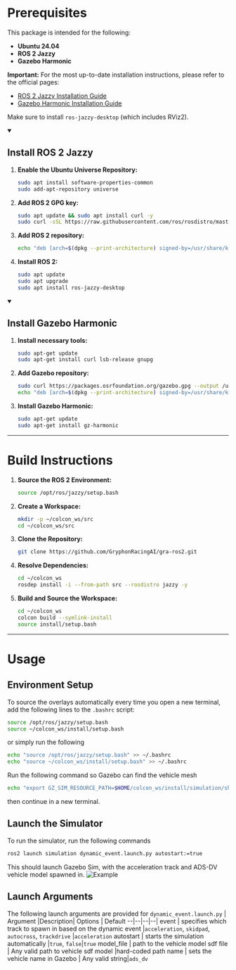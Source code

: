 # Prerequisites
This package is intended for the following:

- **Ubuntu 24.04**
- **ROS 2 Jazzy**
- **Gazebo Harmonic**


**Important:** For the most up-to-date installation instructions, please refer to the official pages:  
- [ROS 2 Jazzy Installation Guide](https://docs.ros.org/en/jazzy/Installation.html)  
- [Gazebo Harmonic Installation Guide](https://gazebosim.org/docs/harmonic/install_ubuntu/)

Make sure to install `ros-jazzy-desktop` (which includes RViz2).

<details open>
  <summary><h2>Install ROS 2 Jazzy</h2></summary>

  1. **Enable the Ubuntu Universe Repository:**
  
      ```bash
      sudo apt install software-properties-common
      sudo add-apt-repository universe
      ```

  2. **Add ROS 2 GPG key:**

      ```bash
      sudo apt update && sudo apt install curl -y
      sudo curl -sSL https://raw.githubusercontent.com/ros/rosdistro/master/ros.key -o /usr/share/keyrings/ros-archive-keyring.gpg
      ```

  3. **Add ROS 2 repository:**

      ```bash
      echo "deb [arch=$(dpkg --print-architecture) signed-by=/usr/share/keyrings/ros-archive-keyring.gpg] http://packages.ros.org/ros2/ubuntu $(. /etc/os-release && echo $UBUNTU_CODENAME) main" | sudo tee /etc/apt/sources.list.d/ros2.list > /dev/null
      ```

  4. **Install ROS 2:**

      ```bash
      sudo apt update
      sudo apt upgrade
      sudo apt install ros-jazzy-desktop
      ```

</details>
<details open>
  <summary><h2>Install Gazebo Harmonic</h2></summary>

  1. **Install necessary tools:**

      ```bash
      sudo apt-get update
      sudo apt-get install curl lsb-release gnupg
      ```
  2. **Add Gazebo repository:**

      ```bash
      sudo curl https://packages.osrfoundation.org/gazebo.gpg --output /usr/share/keyrings/pkgs-osrf-archive-keyring.gpg
      echo "deb [arch=$(dpkg --print-architecture) signed-by=/usr/share/keyrings/pkgs-osrf-archive-keyring.gpg] http://packages.osrfoundation.org/gazebo/ubuntu-stable $(lsb_release -cs) main" | sudo tee /etc/apt/sources.list.d/gazebo-stable.list > /dev/null
      ```

  3. **Install Gazebo Harmonic:**

      ```bash
      sudo apt-get update
      sudo apt-get install gz-harmonic
      ```

</details>

---

# Build Instructions

1. **Source the ROS 2 Environment:**

    ```bash
    source /opt/ros/jazzy/setup.bash
    ```

2. **Create a Workspace:**

    ```bash
    mkdir -p ~/colcon_ws/src
    cd ~/colcon_ws/src
    ```

3. **Clone the Repository:**

    ```bash
    git clone https://github.com/GryphonRacingAI/gra-ros2.git
    ```

4. **Resolve Dependencies:**

    ```bash
    cd ~/colcon_ws
    rosdep install -i --from-path src --rosdistro jazzy -y
    ```

5. **Build and Source the Workspace:**

    ```bash
    cd ~/colcon_ws
    colcon build --symlink-install
    source install/setup.bash
    ```

---

# Usage

## Environment Setup

To source the overlays automatically every time you open a new terminal, add the following lines to the `.bashrc` script:
```bash
source /opt/ros/jazzy/setup.bash
source ~/colcon_ws/install/setup.bash
```

or simply run the following
```bash
echo "source /opt/ros/jazzy/setup.bash" >> ~/.bashrc
echo "source ~/colcon_ws/install/setup.bash" >> ~/.bashrc
```

Run the following command so Gazebo can find the vehicle mesh
```bash
echo "export GZ_SIM_RESOURCE_PATH=$HOME/colcon_ws/install/simulation/share/" >> ~/.bashrc
```
then continue in a new terminal.

## Launch the Simulator

To run the simulator, run the following commands

```bash
ros2 launch simulation dynamic_event.launch.py autostart:=true
```
This should launch Gazebo Sim, with the acceleration track and ADS-DV vehicle model spawned in.
![Example](https://github.com/user-attachments/assets/99254e31-ed0a-49ae-9bee-ec22e6a2810f)

## Launch Arguments

The following launch arguments are provided for `dynamic_event.launch.py`
  | Argument |Description| Options | Default
--|--|--|--|
event | specifies which track to spawn in based on the dynamic event |`acceleration`, `skidpad`, `autocross`, `trackdrive` |`acceleration`
autostart | starts the simulation automatically |`true`, `false`|`true`
model_file | path to the vehicle model sdf file | Any valid path to vehicle sdf model |hard-coded path
name | sets the vehicle name in Gazebo | Any valid string|`ads_dv`

